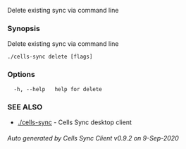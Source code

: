 Delete existing sync via command line

### Synopsis

Delete existing sync via command line

```
./cells-sync delete [flags]
```

### Options

```
  -h, --help   help for delete
```

### SEE ALSO

* [./cells-sync](./cells-sync)	 - Cells Sync desktop client

###### Auto generated by Cells Sync Client v0.9.2 on 9-Sep-2020

